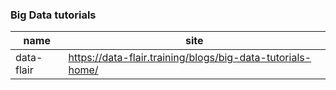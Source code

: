 ### Big Data tutorials

name | site
-----|-----
data-flair|https://data-flair.training/blogs/big-data-tutorials-home/
